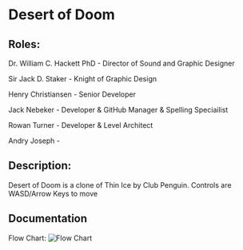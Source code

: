 # Desert of Doom

## Roles:

Dr. William C. Hackett PhD - Director of Sound and Graphic Designer

Sir Jack D. Staker - Knight of Graphic Design

Henry Christiansen - Senior Developer

Jack Nebeker - Developer & GitHub Manager & Spelling Speciailist

Rowan Turner - Developer & Level Architect

Andry Joseph - 

## Description:

Desert of Doom is a clone of Thin Ice by Club Penguin. 
Controls are WASD/Arrow Keys to move

## Documentation

Flow Chart:
![Flow Chart](https://user-images.githubusercontent.com/61328987/148413463-abf1f0d4-8fff-498f-be9c-a7014a29997b.png)
